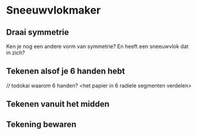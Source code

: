 # Sneeuwvlokmaker

## Draai symmetrie

Ken je nog een andere vorm van symmetrie? En heeft een sneeuwvlok dat in zich?

## Tekenen alsof je 6 handen hebt

// todokai waarom 6 handen?
<het papier in 6 radiele segmenten verdelen>


## Tekenen vanuit het midden

## Tekening bewaren

